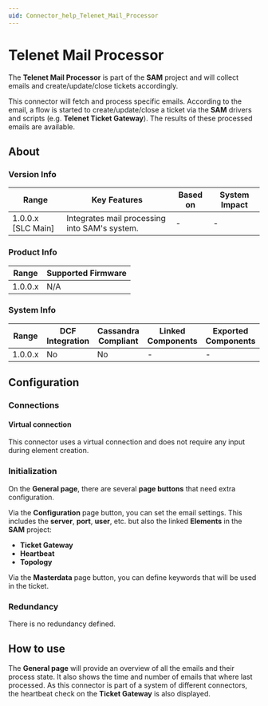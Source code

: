 ```yaml
---
uid: Connector_help_Telenet_Mail_Processor
---
```


# Telenet Mail Processor

The **Telenet Mail Processor** is part of the **SAM** project and will collect emails and create/update/close tickets accordingly.

This connector will fetch and process specific emails. According to the email, a flow is started to create/update/close a ticket via the **SAM** drivers and scripts (e.g. **Telenet Ticket Gateway**). The results of these processed emails are available.

## About

### Version Info

| **Range**            | **Key Features**                              | **Based on** | **System Impact** |
|----------------------|-----------------------------------------------|--------------|-------------------|
| 1.0.0.x \[SLC Main\] | Integrates mail processing into SAM's system. | \-           | \-                |

### Product Info

| **Range** | **Supported Firmware** |
|-----------|------------------------|
| 1.0.0.x   | N/A                    |

### System Info

| **Range** | **DCF Integration** | **Cassandra Compliant** | **Linked Components** | **Exported Components** |
|-----------|---------------------|-------------------------|-----------------------|-------------------------|
| 1.0.0.x   | No                  | No                      | \-                    | \-                      |

## Configuration

### Connections

#### Virtual connection

This connector uses a virtual connection and does not require any input during element creation.

### Initialization

On the **General page**, there are several **page buttons** that need extra configuration.

Via the **Configuration** page button, you can set the email settings. This includes the **server**, **port**, **user**, etc. but also the linked **Elements** in the **SAM** project:

- **Ticket Gateway**
- **Heartbeat**
- **Topology**

Via the **Masterdata** page button, you can define keywords that will be used in the ticket.

### Redundancy

There is no redundancy defined.

## How to use

The **General page** will provide an overview of all the emails and their process state. It also shows the time and number of emails that where last processed.
As this connector is part of a system of different connectors, the heartbeat check on the **Ticket Gateway** is also displayed.
